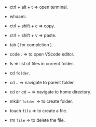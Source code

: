 * ctrl + alt + t  =>  open terminal.

* whoami.
* ctrl + shift  + c  => copy.
* ctrl + shift  + v  => paste.
*  tab ( for completion ).
* code .  => to open VScode editor.
* ls => list of files in current folder.
* cd `folder`.
* cd .. => navigate to parent folder.
* cd or cd ~ => navigate to home directory.
* mkdir `folder` => to create folder.
* touch `file` => to create a file.
* rm `file` => to delete the file.